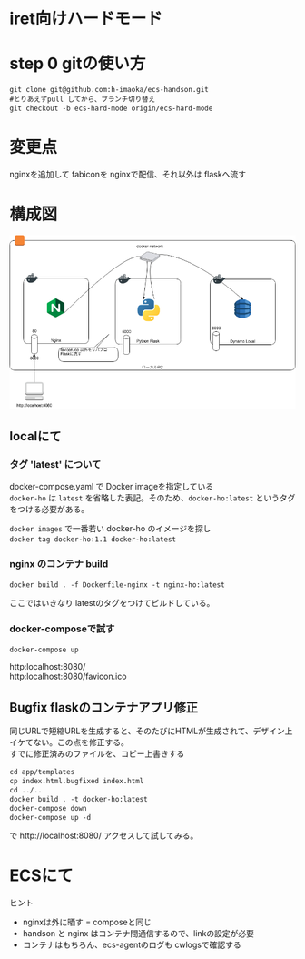 iret向けハードモード
====

# step 0 gitの使い方

```
git clone git@github.com:h-imaoka/ecs-handson.git
#とりあえずpull してから、ブランチ切り替え
git checkout -b ecs-hard-mode origin/ecs-hard-mode
```

# 変更点
nginxを追加して fabiconを nginxで配信、それ以外は flaskへ流す

# 構成図
![overview](https://raw.githubusercontent.com/h-imaoka/ecs-handson/images/images/local-container-hard.png)

## localにて
### タグ 'latest' について
docker-compose.yaml で Docker imageを指定している  
`docker-ho` は `latest` を省略した表記。そのため、`docker-ho:latest` というタグをつける必要がある。

`docker images` で一番若い docker-ho のイメージを探し  
`docker tag docker-ho:1.1 docker-ho:latest`

### nginx のコンテナ build
`docker build . -f Dockerfile-nginx -t nginx-ho:latest`

ここではいきなり latestのタグをつけてビルドしている。

### docker-composeで試す
`docker-compose up`

http:localhost:8080/  
http:localhost:8080/favicon.ico

## Bugfix flaskのコンテナアプリ修正
同じURLで短縮URLを生成すると、そのたびにHTMLが生成されて、デザイン上イケてない。この点を修正する。  
すでに修正済みのファイルを、コピー上書きする

```
cd app/templates
cp index.html.bugfixed index.html
cd ../..
docker build . -t docker-ho:latest
docker-compose down
docker-compose up -d
```

で http://localhost:8080/ アクセスして試してみる。

# ECSにて
ヒント
- nginxは外に晒す = composeと同じ 
- handson と nginx はコンテナ間通信するので、linkの設定が必要
- コンテナはもちろん、ecs-agentのログも cwlogsで確認する
